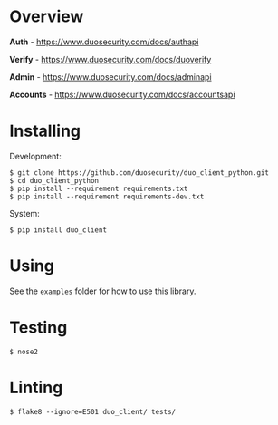 # Overview

**Auth** - https://www.duosecurity.com/docs/authapi

**Verify** - https://www.duosecurity.com/docs/duoverify

**Admin** - https://www.duosecurity.com/docs/adminapi

**Accounts** - https://www.duosecurity.com/docs/accountsapi

# Installing

Development:

```
$ git clone https://github.com/duosecurity/duo_client_python.git
$ cd duo_client_python
$ pip install --requirement requirements.txt
$ pip install --requirement requirements-dev.txt
```

System:

```
$ pip install duo_client
```

# Using

See the `examples` folder for how to use this library.

# Testing

```
$ nose2
```

# Linting

```
$ flake8 --ignore=E501 duo_client/ tests/
```
